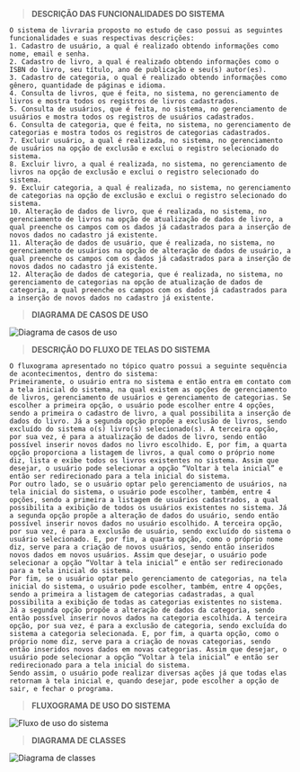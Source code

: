 > **DESCRIÇÃO DAS FUNCIONALIDADES DO SISTEMA**

    O sistema de livraria proposto no estudo de caso possui as seguintes funcionalidades e suas respectivas descrições:
    1. Cadastro de usuário, a qual é realizado obtendo informações como nome, email e senha.
    2. Cadastro de livro, a qual é realizado obtendo informações como o ISBN do livro, seu título, ano de publicação e seu(s) autor(es).
    3. Cadastro de categoria, o qual é realizado obtendo informações como gênero, quantidade de páginas e idioma.
    4. Consulta de livros, que é feita, no sistema, no gerenciamento de livros e mostra todos os registros de livros cadastrados.
    5. Consulta de usuários, que é feita, no sistema, no gerenciamento de usuários e mostra todos os registros de usuários cadastrados.
    6. Consulta de categoria, que é feita, no sistema, no gerenciamento de categorias e mostra todos os registros de categorias cadastrados.
    7. Excluir usuário, a qual é realizada, no sistema, no gerenciamento de usuários na opção de exclusão e exclui o registro selecionado do sistema.
    8. Excluir livro, a qual é realizada, no sistema, no gerenciamento de livros na opção de exclusão e exclui o registro selecionado do sistema.
    9. Excluir categoria, a qual é realizada, no sistema, no gerenciamento de categorias na opção de exclusão e exclui o registro selecionado do sistema.
    10. Alteração de dados de livro, que é realizada, no sistema, no gerenciamento de livros na opção de atualização de dados de livro, a qual preenche os campos com os dados já cadastrados para a inserção de novos dados no cadastro já existente.
    11. Alteração de dados de usuário, que é realizada, no sistema, no gerenciamento de usuários na opção de alteração de dados de usuário, a qual preenche os campos com os dados já cadastrados para a inserção de novos dados no cadastro já existente.
    12. Alteração de dados de categoria, que é realizada, no sistema, no gerenciamento de categorias na opção de atualização de dados de categoria, a qual preenche os campos com os dados já cadastrados para a inserção de novos dados no cadastro já existente.


> **DIAGRAMA DE CASOS DE USO**

  ![Diagrama de casos de uso](https://github.com/andrieli31/estudo-de-caso-livraria/assets/95760996/15aeb789-5efc-4e98-a0b2-1af9a00bd078)

> **DESCRIÇÃO DO FLUXO DE TELAS DO SISTEMA**

    O fluxograma apresentado no tópico quatro possui a seguinte sequência de acontecimentos, dentro do sistema:
    Primeiramente, o usuário entra no sistema e então entra em contato com a tela inicial do sistema, na qual existem as opções de gerenciamento de livros, gerenciamento de usuários e gerenciamento de categorias. Se escolher a primeira opção, o usuário pode escolher entre 4 opções, sendo a primeira o cadastro de livro, a qual possibilita a inserção de dados do livro. Já a segunda opção propõe a exclusão de livros, sendo excluído do sistema o(s) livro(s) selecionado(s). A terceira opção, por sua vez, é para a atualização de dados de livro, sendo então possível inserir novos dados no livro escolhido. E, por fim, a quarta opção proporciona a listagem de livros, a qual como o próprio nome diz, lista e exibe todos os livros existentes no sistema. Assim que desejar, o usuário pode selecionar a opção “Voltar à tela inicial” e então ser redirecionado para a tela inicial do sistema.
    Por outro lado, se o usuário optar pelo gerenciamento de usuários, na tela inicial do sistema, o usuário pode escolher, também, entre 4 opções, sendo a primeira a listagem de usuários cadastrados, a qual possibilita a exibição de todos os usuários existentes no sistema. Já a segunda opção propõe a alteração de dados do usuário, sendo então possível inserir novos dados no usuário escolhido. A terceira opção, por sua vez, é para a exclusão de usuário, sendo excluído do sistema o usuário selecionado. E, por fim, a quarta opção, como o próprio nome diz, serve para a criação de novos usuários, sendo então inseridos novos dados em novos usuários. Assim que desejar, o usuário pode selecionar a opção “Voltar à tela inicial” e então ser redirecionado para a tela inicial do sistema.
    Por fim, se o usuário optar pelo gerenciamento de categorias, na tela inicial do sistema, o usuário pode escolher, também, entre 4 opções, sendo a primeira a listagem de categorias cadastradas, a qual possibilita a exibição de todas as categorias existentes no sistema. Já a segunda opção propõe a alteração de dados da categoria, sendo então possível inserir novos dados na categoria escolhida. A terceira opção, por sua vez, é para a exclusão de categoria, sendo excluída do sistema a categoria selecionada. E, por fim, a quarta opção, como o próprio nome diz, serve para a criação de novas categorias, sendo então inseridos novos dados em novas categorias. Assim que desejar, o usuário pode selecionar a opção “Voltar à tela inicial” e então ser redirecionado para a tela inicial do sistema.
    Sendo assim, o usuário pode realizar diversas ações já que todas elas retornam à tela inicial e, quando desejar, pode escolher a opção de sair, e fechar o programa.


> **FLUXOGRAMA DE USO DO SISTEMA**

  ![Fluxo de uso do sistema](https://github.com/andrieli31/estudo-de-caso-livraria/assets/95760996/5afd6104-6fb1-4522-88dc-6021c8559d9a)

> **DIAGRAMA DE CLASSES**

  ![Diagrama de classes](https://github.com/andrieli31/estudo-de-caso-livraria/assets/95760996/2c142d2b-b1fe-4d16-9826-7f6c40d1c0d5)
